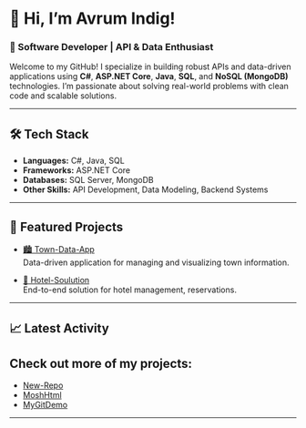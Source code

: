 # 👋 Hi, I’m Avrum Indig!

### 🚀 Software Developer | API & Data Enthusiast

Welcome to my GitHub! I specialize in building robust APIs and data-driven applications using **C#**, **ASP.NET Core**, **Java**, **SQL**, and **NoSQL (MongoDB)** technologies. I’m passionate about solving real-world problems with clean code and scalable solutions.

---

## 🛠️ Tech Stack
- **Languages:** C#, Java, SQL
- **Frameworks:** ASP.NET Core
- **Databases:** SQL Server, MongoDB
- **Other Skills:** API Development, Data Modeling, Backend Systems

---

## 🌟 Featured Projects

- [🏙️ Town-Data-App](https://github.com/ayindig1948/Town-Data-App)  
  Data-driven application for managing and visualizing town information.

- [🏨 Hotel-Soulution](https://github.com/ayindig1948/Hotel-Soulution)  
  End-to-end solution for hotel management, reservations.

---

## 📈 Latest Activity

Check out more of my projects:
- 
- [New-Repo](https://github.com/ayindig1948/New-Repo)
- [MoshHtml](https://github.com/ayindig1948/MoshHtml)
- [MyGitDemo](https://github.com/ayindig1948/MyGitDemo)

---

<!--
**ayindig1948/ayindig1948** is a ✨ special ✨ repository because its README will appear on your GitHub profile!
-->


